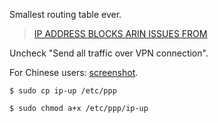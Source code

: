Smallest routing table ever.

>[IP ADDRESS BLOCKS ARIN ISSUES FROM](https://www.arin.net/knowledge/ip_blocks.html)

Uncheck "Send all traffic over VPN connection".

For Chinese users: [screenshot](http://ww1.sinaimg.cn/large/7112dac1gw1dqcvdux1x7j.jpg).

	$ sudo cp ip-up /etc/ppp

	$ sudo chmod a+x /etc/ppp/ip-up